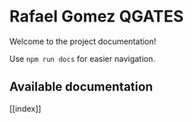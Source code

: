 # Rafael Gomez QGATES

Welcome to the project documentation!

Use `npm run docs` for easier navigation.

## Available documentation

[[index]]
